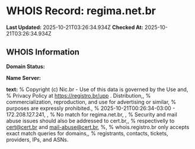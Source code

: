 # WHOIS Record: regima.net.br

**Last Updated:** 2025-10-21T03:26:34.934Z
**Checked At:** 2025-10-21T03:26:34.934Z

## WHOIS Information

**Domain Status:** 

**Name Server:** 

**text:** % Copyright (c) Nic.br - Use of this data is governed by the Use and, % Privacy Policy at https://registro.br/upp . Distribution,, % commercialization, reproduction, and use for advertising or similar, % purposes are expressly prohibited., % 2025-10-21T00:26:34-03:00 - 172.208.127.241, , % No match for regima.net.br, , % Security and mail abuse issues should also be addressed to cert.br,, % respectivelly to cert@cert.br and mail-abuse@cert.br, %, % whois.registro.br only accepts exact match queries for domains,, % registrants, contacts, tickets, providers, IPs, and ASNs.

